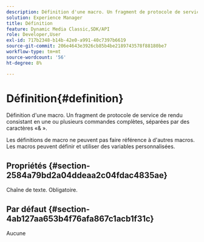 ```yaml
---
description: Définition d'une macro. Un fragment de protocole de service de rendu consistant en une ou plusieurs commandes complètes, séparées par des caractères «& ».
solution: Experience Manager
title: Définition
feature: Dynamic Media Classic,SDK/API
role: Developer,User
exl-id: 717b2348-b14b-42e0-a991-40c7397b6619
source-git-commit: 206e4643e3926cb85b4be2189743578f88180be7
workflow-type: tm+mt
source-wordcount: '56'
ht-degree: 8%

---
```


# Définition{#definition}

Définition d&#39;une macro. Un fragment de protocole de service de rendu consistant en une ou plusieurs commandes complètes, séparées par des caractères «&amp; ».

Les définitions de macro ne peuvent pas faire référence à d&#39;autres macros. Les macros peuvent définir et utiliser des variables personnalisées.

## Propriétés {#section-2584a79bd2a04ddeaa2c04fdac4835ae}

Chaîne de texte. Obligatoire.

## Par défaut {#section-4ab127aa653b4f76afa867c1acb1f31c}

Aucune
